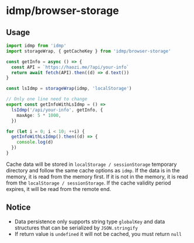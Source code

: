 # idmp/browser-storage

## Usage

```typescript
import idmp from 'idmp'
import storageWrap, { getCacheKey } from 'idmp/browser-storage'

const getInfo = async () => {
  const API = `https://haozi.me/?api/your-info`
  return await fetch(API).then((d) => d.text())
}

const lsIdmp = storageWrap(idmp, 'localStorage')

// Only one line need to change
export const getInfoWithLsIdmp = () =>
  lsIdmp('/api/your-info', getInfo, {
    maxAge: 5 * 1000,
  })

for (let i = 0; i < 10; ++i) {
  getInfoWithLsIdmp().then((d) => {
    console.log(d)
  })
}
```

Cache data will be stored in `localStorage / sessionStorage` temporary directory and follow the same cache options as `idmp`.
If the data is in the memory, it is read from the memory first. If it is not in the memory, it is read from the `localStorage / sessionStorage`. If the cache validity period expires, it will be read from the remote end.

## Notice

- Data persistence only supports string type `globalKey` and data structures that can be serialized by `JSON.stringify`
- If return value is `undefined` it will not be cached, you must return `null`
